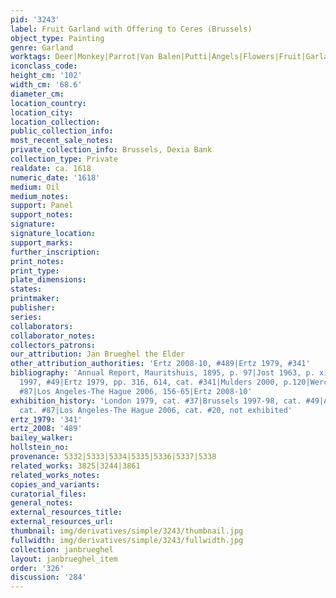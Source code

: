 ```yaml
---
pid: '3243'
label: Fruit Garland with Offering to Ceres (Brussels)
object_type: Painting
genre: Garland
worktags: Deer|Monkey|Parrot|Van Balen|Putti|Angels|Flowers|Fruit|Garland|Vegetables
iconclass_code:
height_cm: '102'
width_cm: '68.6'
diameter_cm:
location_country:
location_city:
location_collection:
public_collection_info:
most_recent_sale_notes:
private_collection_info: Brussels, Dexia Bank
collection_type: Private
realdate: ca. 1618
numeric_date: '1618'
medium: Oil
medium_notes:
support: Panel
support_notes:
signature:
signature_location:
support_marks:
further_inscription:
print_notes:
print_type:
plate_dimensions:
states:
printmaker:
publisher:
series:
collaborators:
collaborator_notes:
collectors_patrons:
our_attribution: Jan Brueghel the Elder
other_attribution_authorities: 'Ertz 2008-10, #489|Ertz 1979, #341'
bibliography: 'Annual Report, Mauritshuis, 1895, p. 97|Jost 1963, p. xi|Balis & Coessens
  1997, #49|Ertz 1979, pp. 316, 614, cat. #341|Mulders 2000, p.120|Werche 2004, cat.
  #87|Los Angeles-The Hague 2006, 156-65|Ertz 2008-10'
exhibition_history: 'London 1979, cat. #37|Brussels 1997-98, cat. #49|Antwerp 1998,
  cat. #87|Los Angeles-The Hague 2006, cat. #20, not exhibited'
ertz_1979: '341'
ertz_2008: '489'
bailey_walker:
hollstein_no:
provenance: 5332|5333|5334|5335|5336|5337|5338
related_works: 3825|3244|3861
related_works_notes:
copies_and_variants:
curatorial_files:
general_notes:
external_resources_title:
external_resources_url:
thumbnail: img/derivatives/simple/3243/thumbnail.jpg
fullwidth: img/derivatives/simple/3243/fullwidth.jpg
collection: janbrueghel
layout: janbrueghel_item
order: '326'
discussion: '284'
---
```

